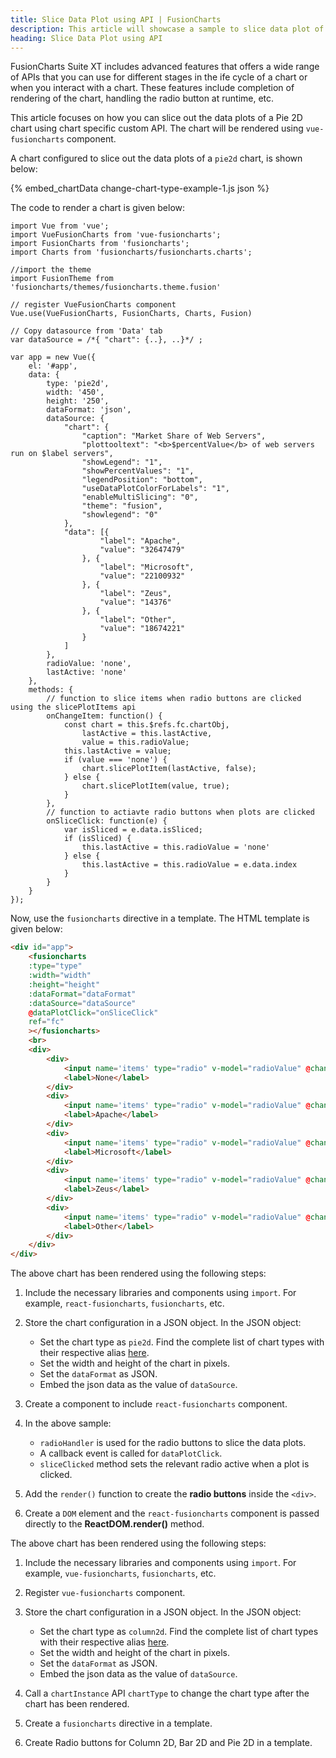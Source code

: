 ```yaml
---
title: Slice Data Plot using API | FusionCharts
description: This article will showcase a sample to slice data plot of the pie chart using chart specific custom API .
heading: Slice Data Plot using API
---
```


FusionCharts Suite XT includes advanced features that offers a wide range of APIs that you can use for different stages in the ife cycle of a chart or when you interact with a chart. These features include completion of rendering of the chart, handling the radio button at runtime, etc.

This article focuses on how you can slice out the data plots of a Pie 2D chart using chart specific custom API. The chart will be rendered using `vue-fusioncharts` component. 

A chart configured to slice out the data plots of a `pie2d` chart, is shown below:

{% embed_chartData change-chart-type-example-1.js json %}

The code to render a chart is given below:

```
import Vue from 'vue';
import VueFusionCharts from 'vue-fusioncharts';
import FusionCharts from 'fusioncharts';
import Charts from 'fusioncharts/fusioncharts.charts';

//import the theme
import FusionTheme from 'fusioncharts/themes/fusioncharts.theme.fusion'

// register VueFusionCharts component
Vue.use(VueFusionCharts, FusionCharts, Charts, Fusion)

// Copy datasource from 'Data' tab
var dataSource = /*{ "chart": {..}, ..}*/ ;

var app = new Vue({
    el: '#app',
    data: {
        type: 'pie2d',
        width: '450',
        height: '250',
        dataFormat: 'json',
        dataSource: {
            "chart": {
                "caption": "Market Share of Web Servers",
                "plottooltext": "<b>$percentValue</b> of web servers run on $label servers",
                "showLegend": "1",
                "showPercentValues": "1",
                "legendPosition": "bottom",
                "useDataPlotColorForLabels": "1",
                "enableMultiSlicing": "0",
                "theme": "fusion",
                "showlegend": "0"
            },
            "data": [{
                    "label": "Apache",
                    "value": "32647479"
                }, {
                    "label": "Microsoft",
                    "value": "22100932"
                }, {
                    "label": "Zeus",
                    "value": "14376"
                }, {
                    "label": "Other",
                    "value": "18674221"
                }
            ]
        },
        radioValue: 'none',
        lastActive: 'none'
    },
    methods: {
        // function to slice items when radio buttons are clicked using the slicePlotItems api
        onChangeItem: function() {
            const chart = this.$refs.fc.chartObj,
                lastActive = this.lastActive,
                value = this.radioValue;
            this.lastActive = value;
            if (value === 'none') {
                chart.slicePlotItem(lastActive, false);
            } else {
                chart.slicePlotItem(value, true);
            }
        },
        // function to actiavte radio buttons when plots are clicked
        onSliceClick: function(e) {
            var isSliced = e.data.isSliced;
            if (isSliced) {
                this.lastActive = this.radioValue = 'none'
            } else {
                this.lastActive = this.radioValue = e.data.index
            }
        }
    }
});
```

Now, use the `fusioncharts` directive in a template. The HTML template is given below:

```HTML
<div id="app">
    <fusioncharts
    :type="type"
    :width="width"
    :height="height"
    :dataFormat="dataFormat"
    :dataSource="dataSource"
    @dataPlotClick="onSliceClick"
    ref="fc"
    ></fusioncharts>
    <br>
    <div>
        <div>
            <input name='items' type="radio" v-model="radioValue" @change="onChangeItem" value="none" checked/>
            <label>None</label>
        </div>
        <div>
            <input name='items' type="radio" v-model="radioValue" @change="onChangeItem" value="0" />
            <label>Apache</label>
        </div>
        <div>
            <input name='items' type="radio" v-model="radioValue" @change="onChangeItem" value="1" />
            <label>Microsoft</label>
        </div>
        <div>
            <input name='items' type="radio" v-model="radioValue" @change="onChangeItem" value="2" />
            <label>Zeus</label>
        </div>
        <div>
            <input name='items' type="radio" v-model="radioValue" @change="onChangeItem" value="3" />
            <label>Other</label>
        </div>
    </div>
</div>
```

The above chart has been rendered using the following steps:

1. Include the necessary libraries and components using `import`. For example, `react-fusioncharts`, `fusioncharts`, etc.

2. Store the chart configuration in a JSON object. In the JSON object:
    * Set the chart type as `pie2d`. Find the complete list of chart types with their respective alias [here](https://www.fusioncharts.com/dev/chart-guide/list-of-charts).
    * Set the width and height of the chart in pixels. 
    * Set the `dataFormat` as JSON.
    * Embed the json data as the value of `dataSource`.

3. Create a component to include `react-fusioncharts` component.

4. In the above sample:
    * `radioHandler` is used for the radio buttons to slice the data plots.
    * A callback event is called for `dataPlotClick`.
    * `sliceClicked` method sets the relevant radio active when a plot is clicked.

5. Add the `render()` function to create the **radio buttons** inside the `<div>`.

6. Create a `DOM` element and the `react-fusioncharts` component is passed directly to the **ReactDOM.render()** method.




The above chart has been rendered using the following steps:

1. Include the necessary libraries and components using `import`. For example, `vue-fusioncharts`, `fusioncharts`, etc.

2. Register `vue-fusioncharts` component.

3. Store the chart configuration in a JSON object. In the JSON object:
    * Set the chart type as `column2d`. Find the complete list of chart types with their respective alias [here](https://www.fusioncharts.com/dev/chart-guide/list-of-charts).
    * Set the width and height of the chart in pixels. 
    * Set the `dataFormat` as JSON.
    * Embed the json data as the value of `dataSource`.

4. Call a `chartInstance` API `chartType` to change the chart type after the chart has been rendered.

5. Create a `fusioncharts` directive in a template. 

6. Create Radio buttons for Column 2D, Bar 2D and Pie 2D in a template.